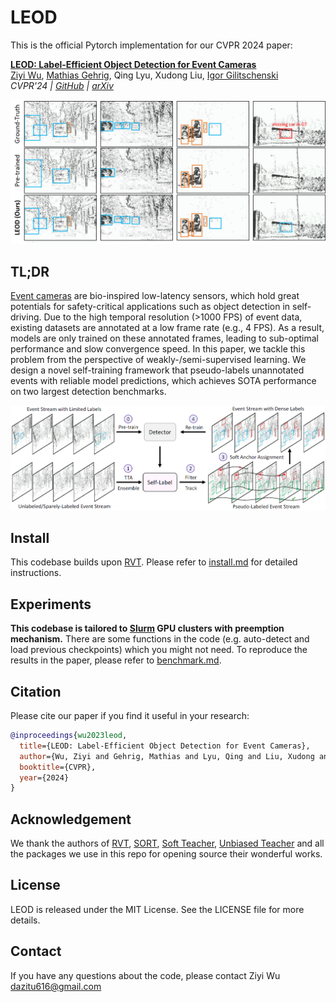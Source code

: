 # LEOD

This is the official Pytorch implementation for our CVPR 2024 paper:

[**LEOD: Label-Efficient Object Detection for Event Cameras**](https://arxiv.org/abs/2311.17286)<br/>
[Ziyi Wu](https://wuziyi616.github.io/),
[Mathias Gehrig](https://magehrig.github.io/),
Qing Lyu,
Xudong Liu,
[Igor Gilitschenski](https://tisl.cs.utoronto.ca/author/igor-gilitschenski/)<br/>
_CVPR'24 |
[GitHub](https://github.com/Wuziyi616/LEOD?tab=readme-ov-file#leod) |
[arXiv](https://arxiv.org/abs/2311.17286)_

<p align="center">
  <img src="./assets/det-results.png" width="900">
</p>

## TL;DR

[Event cameras](https://tub-rip.github.io/eventvision2023/#null) are bio-inspired low-latency sensors, which hold great potentials for safety-critical applications such as object detection in self-driving.
Due to the high temporal resolution (>1000 FPS) of event data, existing datasets are annotated at a low frame rate (e.g., 4 FPS).
As a result, models are only trained on these annotated frames, leading to sub-optimal performance and slow convergence speed.
In this paper, we tackle this problem from the perspective of weakly-/semi-supervised learning.
We design a novel self-training framework that pseudo-labels unannotated events with reliable model predictions, which achieves SOTA performance on two largest detection benchmarks.

<p align="center">
  <img src="./assets/LEOD.png" width="800">
</p>

## Install

This codebase builds upon [RVT](https://github.com/uzh-rpg/RVT).
Please refer to [install.md](./docs/install.md) for detailed instructions.

## Experiments

**This codebase is tailored to [Slurm](https://slurm.schedmd.com/documentation.html) GPU clusters with preemption mechanism.**
There are some functions in the code (e.g. auto-detect and load previous checkpoints) which you might not need.
To reproduce the results in the paper, please refer to [benchmark.md](docs/benchmark.md).

## Citation

Please cite our paper if you find it useful in your research:
```bibtex
@inproceedings{wu2023leod,
  title={LEOD: Label-Efficient Object Detection for Event Cameras},
  author={Wu, Ziyi and Gehrig, Mathias and Lyu, Qing and Liu, Xudong and Gilitschenski, Igor},
  booktitle={CVPR},
  year={2024}
}
```

## Acknowledgement

We thank the authors of [RVT](https://github.com/uzh-rpg/RVT), [SORT](https://github.com/abewley/sort), [Soft Teacher](https://github.com/microsoft/SoftTeacher), [Unbiased Teacher](https://github.com/facebookresearch/unbiased-teacher) and all the packages we use in this repo for opening source their wonderful works.

## License

LEOD is released under the MIT License. See the LICENSE file for more details.

## Contact

If you have any questions about the code, please contact Ziyi Wu dazitu616@gmail.com
